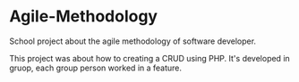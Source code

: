 # Agile-Methodology

School project about the agile methodology of software developer. 

This project was about how to creating a CRUD using PHP. It's developed in gruop, each group person worked in a feature. 
